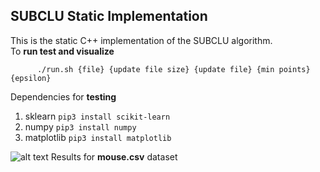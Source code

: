## SUBCLU Static Implementation

This is the static C++ implementation of the SUBCLU algorithm.  
To **run test and visualize**

```
      ./run.sh {file} {update file size} {update file} {min points} {epsilon}
```

Dependencies for **testing**

1. sklearn `pip3 install scikit-learn`
2. numpy `pip3 install numpy`
3. matplotlib `pip3 install matplotlib`

![alt text](https://github.com/bg2404/CS568-Data-Mining/blob/main/Assignments/Assignment%201/mouse.png)
Results for **mouse.csv** dataset
